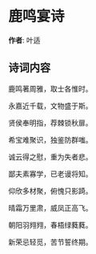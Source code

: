 # 鹿鸣宴诗

**作者**: 叶适

## 诗词内容

鹿鸣著周雅，取士各惟时。

永嘉近千载，文物盛于斯。

贤侯奉明指，荐棘锁秋扉。

希宝难聚识，独鉴防群嗤。

诚云得之慰，重为失者悲。

鄙夫素寡学，已老谩将知。

仰欣多材聚，俯愧只影踦。

晴霜万里肃，威凤正高飞。

朝阳羽翙翙，春梧绿蕤蕤。

新荣忌轻觅，苦节誓终期。


